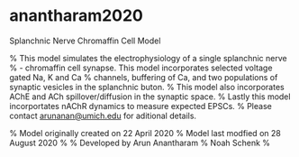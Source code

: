 # anantharam2020
Splanchnic Nerve Chromaffin Cell Model

%   This model simulates the electrophysiology of a single splanchnic nerve
%   - chromaffin cell synapse.  This model incorporates selected voltage gated Na, K and Ca
%   channels, buffering of Ca, and two populations of synaptic vesicles in the splanchnic buton.
%   This model also incorporates AChE and ACh spillover/diffusion in the synaptic space.
%   Lastly this model incorportates nAChR dynamics to measure expected EPSCs.
%   Please contact arunanan@umich.edu for aditional details.

%   Model originally created on     22 April 2020
%   Model last modfied on           28 August 2020
%
%   Developed by        Arun Anantharam
%                       Noah Schenk
%

